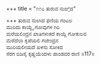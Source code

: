 +++
title = "೧೧೭ ತುರುವ ನುಙ್ಗಿದ"

+++
ತುರುವ ನುಂಗಿದ ಫಣಿಯ ಗಂಟಲ  
ಮುರಿದು ಕಾಯ್ದೈ ಗೋವುಗಳ ಗಿರಿ  
ಮರೆಯಲಿಂದ್ರನ ಖಾತಿಗಳುಕದೆ ಕಾಯ್ದೆ ಗೋಕುಲವ  
ಮೆರೆದೆಲಾ ಕೃಪೆಯಲಿ ಗಜೇಂದ್ರನ   
ಮುರಿಯಲೀಯದೆ ಖಳನು ಸೋಕಿದ   
ಸೆರಗ ಬಿಡಿಸೈ ಕೃಷ್ಣಯೆಂದಳು ಪಾಂಡವರ ರಾಣಿ    ॥117॥